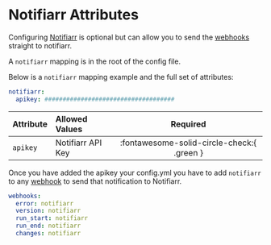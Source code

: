 # Notifiarr Attributes

Configuring [Notifiarr](https://notifiarr.com) is optional but can allow you to send the [webhooks](webhooks.md) straight to notifiarr.

A `notifiarr` mapping is in the root of the config file.

Below is a `notifiarr` mapping example and the full set of attributes:

```yaml
notifiarr:
  apikey: ####################################
```

| Attribute | Allowed Values                           | Required |
|:----------|:-----------------------------------------|:--------:|
| `apikey`  | Notifiarr API Key                        | :fontawesome-solid-circle-check:{ .green }  |

Once you have added the apikey your config.yml you have to add `notifiarr` to any [webhook](webhooks.md) to send that notification to Notifiarr.

```yaml
webhooks:
  error: notifiarr
  version: notifiarr
  run_start: notifiarr
  run_end: notifiarr
  changes: notifiarr
```
